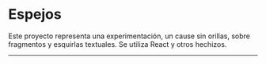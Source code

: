 # Espejos

Este proyecto representa una experimentación, un cause sin orillas, sobre fragmentos y esquirlas textuales. Se utiliza React y otros hechizos.


______________________________________________________________________
